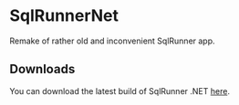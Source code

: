 SqlRunnerNet
============

Remake of rather old and inconvenient SqlRunner app.


Downloads
---------

You can download the latest build of SqlRunner .NET [here](https://sqlrunnerdotnet.codeplex.com/releases/clickOnce/SqlServerRunnerNet.application).
